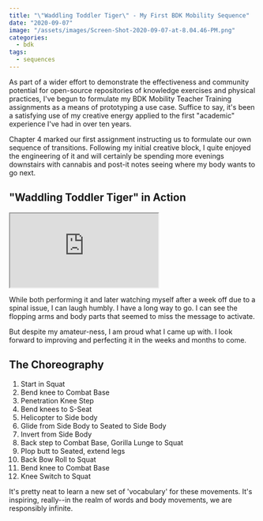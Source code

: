 ```yaml
---
title: "\"Waddling Toddler Tiger\" - My First BDK Mobility Sequence"
date: "2020-09-07"
image: "/assets/images/Screen-Shot-2020-09-07-at-8.04.46-PM.png"
categories:
  - bdk
tags:
  - sequences
---
```


As part of a wider effort to demonstrate the effectiveness and community potential for open-source repositories of knowledge exercises and physical practices, I've begun to formulate my BDK Mobility Teacher Training assignments as a means of prototyping a use case. Suffice to say, it's been a satisfying use of my creative energy applied to the first "academic" experience I've had in over ten years.

Chapter 4 marked our first assignment instructing us to formulate our own sequence of transitions. Following my initial creative block, I quite enjoyed the engineering of it and will certainly be spending more evenings downstairs with cannabis and post-it notes seeing where my body wants to go next.

## **"Waddling Toddler Tiger" in Action**

<div class="embed-responsive embed-responsive-16by9">
  <iframe class="embed-responsive-item" src="https://www.youtube.com/watch?v=V3ixqpuQ1cA"></iframe>
</div>

While both performing it and later watching myself after a week off due to a spinal issue, I can laugh humbly. I have a long way to go. I can see the flopping arms and body parts that seemed to miss the message to activate.

But despite my amateur-ness, I am proud what I came up with. I look forward to improving and perfecting it in the weeks and months to come.

## **The Choreography**

1. Start in Squat
2. Bend knee to Combat Base
3. Penetration Knee Step
4. Bend knees to S-Seat
5. Helicopter to Side body
6. Glide from Side Body to Seated to Side Body
7. Invert from Side Body
8. Back step to Combat Base, Gorilla Lunge to Squat
9. Plop butt to Seated, extend legs
10. Back Bow Roll to Squat
11. Bend knee to Combat Base
12. Knee Switch to Squat

It's pretty neat to learn a new set of 'vocabulary' for these movements. It's inspiring, really--in the realm of words and body movements, we are responsibly infinite.
